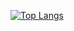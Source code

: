 

<!--
**yumubi/yumubi** is a ✨ _special_ ✨ repository because its `README.md` (this file) appears on your GitHub profile.
callio!
Here are some ideas to get you started:

- 🔭 I’m currently working on ...
- 🌱 I’m currently learning ...
- 👯 I’m looking to collaborate on ...
- 🤔 I’m looking for help with ...
- 💬 Ask me about ...
- 📫 How to reach me: ...
- 😄 Pronouns: ...
- ⚡ Fun fact: ...
-->
[![Top Langs](https://github-readme-stats.vercel.app/api/top-langs/?username=yumubi&layout=compact)](https://github.com/yumubi/github-readme-stats)
<!-- ![.NET](https://img.shields.io/badge/.NET-512BD4?style=flat-square&logo=C-Sharp&logoColor=ffffff)
![Java](https://img.shields.io/badge/-Java-007396?style=flat-square&logo=java&logoColor=ffffff)
![JavaScript](https://img.shields.io/badge/JavaScript-F7DF1E?style=flat-square&logo=JavaScript&logoColor=ffffff)
![Vue.js](https://img.shields.io/badge/-Vue.js-4FC08D?style=flat-square&logo=Vue.js&logoColor=ffffff) -->
<!-- ![GitHub commit activity](https://img.shields.io/github/commit-activity/m/yumubi/LeetCode-Daily)
![GitHub last commit](https://img.shields.io/github/last-commit/yumubi/LeetCode-Daily) -->

